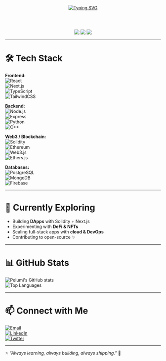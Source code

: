 <div align="center">
  <a href="https://github.com/Dave1604">
    <img src="https://readme-typing-svg.herokuapp.com?size=28&duration=3000&pause=800&center=true&vCenter=true&width=900&lines=Pelumi+%28%40Dave1604%29;Full-Stack+Developer;Frontend+Developer+%28React+%2B+Next.js%29;Web3+Builder+%7C+Solidity+%7C+Ethers.js;Always+learning,+building,+shipping+🚀" alt="Typing SVG" />
  </a>

  <br/><br/>

  <img src="https://komarev.com/ghpvc/?username=Dave1604&color=blueviolet&style=flat-square" />
  <img src="https://img.shields.io/github/followers/Dave1604?label=Followers&style=social" />
  <img src="https://img.shields.io/github/stars/Dave1604?affiliations=OWNER%2CCOLLABORATOR&style=social" />
</div>

---

# 🛠️ Tech Stack

**Frontend:**  
![React](https://img.shields.io/badge/-React-61DAFB?style=for-the-badge&logo=react&logoColor=000)  
![Next.js](https://img.shields.io/badge/-Next.js-000?style=for-the-badge&logo=nextdotjs)  
![TypeScript](https://img.shields.io/badge/-TypeScript-3178C6?style=for-the-badge&logo=typescript&logoColor=fff)  
![TailwindCSS](https://img.shields.io/badge/-TailwindCSS-38B2AC?style=for-the-badge&logo=tailwindcss&logoColor=fff)  

**Backend:**  
![Node.js](https://img.shields.io/badge/-Node.js-339933?style=for-the-badge&logo=nodedotjs&logoColor=fff)  
![Express](https://img.shields.io/badge/-Express-000?style=for-the-badge&logo=express)  
![Python](https://img.shields.io/badge/-Python-3776AB?style=for-the-badge&logo=python&logoColor=fff)  
![C++](https://img.shields.io/badge/-C++-00599C?style=for-the-badge&logo=cplusplus&logoColor=fff)  

**Web3 / Blockchain:**  
![Solidity](https://img.shields.io/badge/-Solidity-363636?style=for-the-badge&logo=solidity)  
![Ethereum](https://img.shields.io/badge/-Ethereum-3C3C3D?style=for-the-badge&logo=ethereum&logoColor=fff)  
![Web3.js](https://img.shields.io/badge/-Web3.js-F16822?style=for-the-badge&logo=web3dotjs&logoColor=fff)  
![Ethers.js](https://img.shields.io/badge/-Ethers.js-253992?style=for-the-badge)  

**Databases:**  
![PostgreSQL](https://img.shields.io/badge/-PostgreSQL-336791?style=for-the-badge&logo=postgresql&logoColor=fff)  
![MongoDB](https://img.shields.io/badge/-MongoDB-47A248?style=for-the-badge&logo=mongodb&logoColor=fff)  
![Firebase](https://img.shields.io/badge/-Firebase-FFCA28?style=for-the-badge&logo=firebase&logoColor=000)  

---

# 🌱 Currently Exploring
- Building **DApps** with Solidity + Next.js  
- Experimenting with **DeFi & NFTs**  
- Scaling full-stack apps with **cloud & DevOps**  
- Contributing to open-source ✨  

---

# 📊 GitHub Stats
![Pelumi's GitHub stats](https://github-readme-stats.vercel.app/api?username=Dave1604&show_icons=true&theme=radical)  
![Top Languages](https://github-readme-stats.vercel.app/api/top-langs/?username=Dave1604&layout=compact&theme=radical)

---

# 📫 Connect with Me

[![Email](https://img.shields.io/badge/Email-podewara12%40gmail.com-D14836?style=for-the-badge&logo=gmail&logoColor=white)](mailto:podewara12@gmail.com)  
[![LinkedIn](https://img.shields.io/badge/-LinkedIn-0077B5?style=for-the-badge&logo=linkedin&logoColor=white)](https://www.linkedin.com/in/pelumi-adewara-077096274)  
[![Twitter](https://img.shields.io/badge/-Twitter-1DA1F2?style=for-the-badge&logo=twitter&logoColor=white)](https://twitter.com/Ayodave5)  

---

⭐️ *“Always learning, always building, always shipping.”* 🚀
